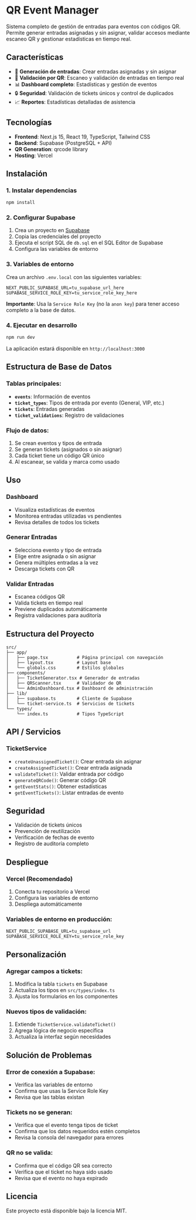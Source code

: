 # QR Event Manager

Sistema completo de gestión de entradas para eventos con códigos QR. Permite generar entradas asignadas y sin asignar, validar accesos mediante escaneo QR y gestionar estadísticas en tiempo real.

## Características

- 🎫 **Generación de entradas**: Crear entradas asignadas y sin asignar
- 📱 **Validación por QR**: Escaneo y validación de entradas en tiempo real
- 📊 **Dashboard completo**: Estadísticas y gestión de eventos
- 🔒 **Seguridad**: Validación de tickets únicos y control de duplicados
- 📈 **Reportes**: Estadísticas detalladas de asistencia

## Tecnologías

- **Frontend**: Next.js 15, React 19, TypeScript, Tailwind CSS
- **Backend**: Supabase (PostgreSQL + API)
- **QR Generation**: qrcode library
- **Hosting**: Vercel

## Instalación

### 1. Instalar dependencias

```bash
npm install
```

### 2. Configurar Supabase

1. Crea un proyecto en [Supabase](https://supabase.com)
2. Copia las credenciales del proyecto
3. Ejecuta el script SQL de `db.sql` en el SQL Editor de Supabase
4. Configura las variables de entorno

### 3. Variables de entorno

Crea un archivo `.env.local` con las siguientes variables:

```env
NEXT_PUBLIC_SUPABASE_URL=tu_supabase_url_here
SUPABASE_SERVICE_ROLE_KEY=tu_service_role_key_here
```

**Importante**: Usa la `Service Role Key` (no la `anon key`) para tener acceso completo a la base de datos.

### 4. Ejecutar en desarrollo

```bash
npm run dev
```

La aplicación estará disponible en `http://localhost:3000`

## Estructura de Base de Datos

### Tablas principales:

- **`events`**: Información de eventos
- **`ticket_types`**: Tipos de entrada por evento (General, VIP, etc.)
- **`tickets`**: Entradas generadas
- **`ticket_validations`**: Registro de validaciones

### Flujo de datos:

1. Se crean eventos y tipos de entrada
2. Se generan tickets (asignados o sin asignar)
3. Cada ticket tiene un código QR único
4. Al escanear, se valida y marca como usado

## Uso

### Dashboard

- Visualiza estadísticas de eventos
- Monitorea entradas utilizadas vs pendientes
- Revisa detalles de todos los tickets

### Generar Entradas

- Selecciona evento y tipo de entrada
- Elige entre asignada o sin asignar
- Genera múltiples entradas a la vez
- Descarga tickets con QR

### Validar Entradas

- Escanea códigos QR
- Valida tickets en tiempo real
- Previene duplicados automáticamente
- Registra validaciones para auditoría

## Estructura del Proyecto

```
src/
├── app/
│   ├── page.tsx           # Página principal con navegación
│   ├── layout.tsx         # Layout base
│   └── globals.css        # Estilos globales
├── components/
│   ├── TicketGenerator.tsx # Generador de entradas
│   ├── QRScanner.tsx      # Validador de QR
│   └── AdminDashboard.tsx # Dashboard de administración
├── lib/
│   ├── supabase.ts        # Cliente de Supabase
│   └── ticket-service.ts  # Servicios de tickets
└── types/
    └── index.ts           # Tipos TypeScript
```

## API / Servicios

### TicketService

- `createUnassignedTicket()`: Crear entrada sin asignar
- `createAssignedTicket()`: Crear entrada asignada
- `validateTicket()`: Validar entrada por código
- `generateQRCode()`: Generar código QR
- `getEventStats()`: Obtener estadísticas
- `getEventTickets()`: Listar entradas de evento

## Seguridad

- Validación de tickets únicos
- Prevención de reutilización
- Verificación de fechas de evento
- Registro de auditoría completo

## Despliegue

### Vercel (Recomendado)

1. Conecta tu repositorio a Vercel
2. Configura las variables de entorno
3. Despliega automáticamente

### Variables de entorno en producción:

```env
NEXT_PUBLIC_SUPABASE_URL=tu_supabase_url
SUPABASE_SERVICE_ROLE_KEY=tu_service_role_key
```

## Personalización

### Agregar campos a tickets:

1. Modifica la tabla `tickets` en Supabase
2. Actualiza los tipos en `src/types/index.ts`
3. Ajusta los formularios en los componentes

### Nuevos tipos de validación:

1. Extiende `TicketService.validateTicket()`
2. Agrega lógica de negocio específica
3. Actualiza la interfaz según necesidades

## Solución de Problemas

### Error de conexión a Supabase:
- Verifica las variables de entorno
- Confirma que usas la Service Role Key
- Revisa que las tablas existan

### Tickets no se generan:
- Verifica que el evento tenga tipos de ticket
- Confirma que los datos requeridos estén completos
- Revisa la consola del navegador para errores

### QR no se valida:
- Confirma que el código QR sea correcto
- Verifica que el ticket no haya sido usado
- Revisa que el evento no haya expirado

## Licencia

Este proyecto está disponible bajo la licencia MIT.
